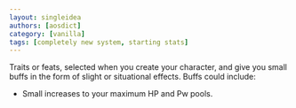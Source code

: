 ```yaml
---
layout: singleidea
authors: [aosdict]
category: [vanilla]
tags: [completely new system, starting stats]
---
```

Traits or feats, selected when you create your character, and give you small buffs in the form of slight or situational effects. Buffs could include:
* Small increases to your maximum HP and Pw pools.
